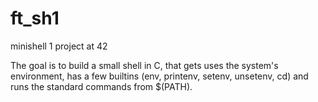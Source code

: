 # ft_sh1
minishell 1 project at 42

The goal is to build a small shell in C, that gets uses the system's environment, has a few builtins (env, printenv, setenv, unsetenv, cd) and runs the standard commands from $(PATH).

